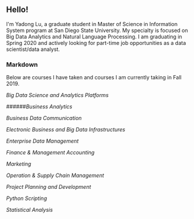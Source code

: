 ## Hello!
I'm Yadong Lu, a graduate student in Master of Science in Information System program at San Diego State University. My specialty is focused on Big Data Analytics and Natural Language Processing. I am graduating in Spring 2020 and actively looking for part-time job opportunities as a data scientist/data analyst. 
### Markdown

Below are courses I have taken and courses I am currently taking in Fall 2019.

*Big Data Science and Analytics Platforms* 

######*Business Analytics* 

*Business Data Communication*

*Electronic Business and Big Data Infrastructures*

*Enterprise Data Management*

*Finance & Management Accounting*

*Marketing*

*Operation & Supply Chain Management*

*Project Planning and Development*

*Python Scripting*

*Statistical Analysis*

